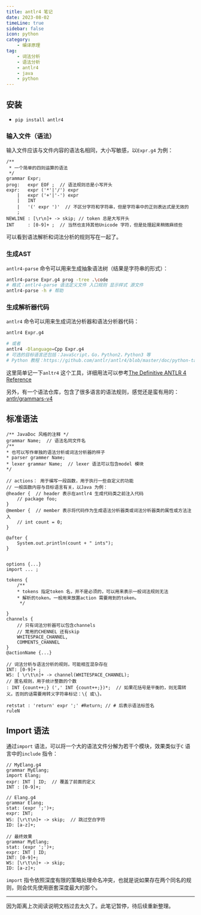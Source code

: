 ```yaml
---  
title: antlr4 笔记  
date: 2023-08-02
timeLine: true
sidebar: false  
icon: python
category:      
    - 编译原理  
tag:   
    - 词法分析    
    - 语法分析  
    - antlr4  
    - java  
    - python   
---    
```


## 安装  
- `pip install antlr4`    

### 输入文件（语法）  
输入文件应该与文件内容的语法名相同，大小写敏感，以`Expr.g4` 为例：  
```antlr4  
/**
 * 一个简单的四则运算的语法  
 */
grammar Expr;		
prog:	expr EOF ;  // 语法规则总是小写开头
expr:	expr ('*'|'/') expr
    |	expr ('+'|'-') expr
    |	INT
    |	'(' expr ')'  // 不区分字符和字符串，但是字符串中的正则表达式是无效的
    ;
NEWLINE : [\r\n]+ -> skip; // token 总是大写开头
INT     : [0-9]+ ;  // 当然也支持其他Unicode 字符，但是处理起来稍微麻烦些  
```  

可以看到语法解析和词法分析的规则写在一起了。

### 生成AST  
`antlr4-parse` 命令可以用来生成抽象语法树（结果是字符串的形式）：  
```bash
antlr4-parse Expr.g4 prog -tree .\code  
# 格式：antlr4-parse 语法定义文件 入口规则 显示样式 源文件
antlr4-parse -h # 帮助 
```  

### 生成解析器代码  
`antlr4` 命令可以用来生成词法分析器和语法分析器代码：  
```bash  
antlr4 Expr.g4

# 或者  
antlr4 -Dlanguage=Cpp Expr.g4  
# 可选的目标语言还包括：JavaScript，Go，Python2，Python3 等  
# Python 教程：https://github.com/antlr/antlr4/blob/master/doc/python-target.md
```  

这里简单记一下`anltr4` 这个工具，详细用法可以参考[The Definitive ANTLR 4 Reference](http://amzn.com/1934356999)  

另外，有一个语法仓库，包含了很多语言的语法规则，感觉还是蛮有用的：[antlr/grammars-v4](https://github.com/antlr/grammars-v4)  

## 标准语法  
```antlr4
/** JavaDoc 风格的注释 */
grammar Name;  // 语法名同文件名
/**
* 也可以写作单独的语法分析或词法分析器的样子  
* parser grammer Name;  
* lexer grammar Name;  // lexer 语法可以包含model 模块
*/

// actions： 用于编写一段函数，用于执行一些自定义的功能  
// 一般函数内容与目标语言有关，以Java 为例：
@header {  // header 表示在antlr4 生成代码类之前注入代码  
    // package foo;   
}
@member {  // member 表示将代码作为生成语法分析器类或词法分析器类的属性或方法注入
    // int count = 0;
}

@after {
    System.out.println(count + " ints"); 
}


options {...}
import ... ;
 	
tokens {
    /**
    * tokens 指定token 名，并不是必须的，可以用来表示一般词法规则无法
    * 解析的token。一般用来放置action 需要用到的token。  
     */   
    
}
channels {
    // 只有词法分析器可以包含channels 
    // 常用的CHENNEL 还有skip
    WHITESPACE_CHANNEL,  
    COMMENTS_CHANNEL
} 
@actionName {...}

// 词法分析与语法分析的规则，可能相互混杂存在
INT: [0-9]+ ;
WS: [ \r\t\n]+ -> channel(WHITESPACE_CHANNEL); 
// 匿名规则，用于统计整数的个数
: INT {count++;} (',' INT {count++;})*;  // 如果花括号是平衡的，则无需转义。否则的话需要用转义字符串标记：\{ 或\}。  

retstat : 'return' expr ';' #Return; // # 后表示语法标签名
ruleN
```

## Import 语法  
通过`import` 语法，可以将一个大的语法文件分解为若干个模块，效果类似于`C` 语言中的`include` 指令：  
```antlr4
// MyElang.g4
grammar MyElang;  
import Elang;  
expr: INT | ID;  // 覆盖了前面的定义
INT : [0-9]+;   

// Elang.g4  
grammar Elang;  
stat: (expr ';')+;  
expr: INT;  
WS: [\r\t\n]+ -> skip;  // 跳过空白字符  
ID: [a-z]+;

// 最终效果 
grammar MyElang;  
stat: (expr ';')+;  
expr: INT | ID;
INT: [0-9]+;  
WS: [\r\t\n]+ -> skip; 
ID: [a-z]+;
```  
`import` 指令依照深度有限的策略处理命名冲突，也就是说如果存在两个同名的规则，则会优先使用嵌套深度最大的那个。  


-----  

因为距离上次阅读说明文档过去太久了。此笔记暂停，待后续重新整理。